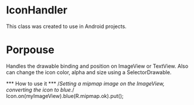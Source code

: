 # IconHandler
This class was created to use in Android projects.

# Porpouse
Handles the drawable binding and position on ImageView or TextView. Also can change the icon color, alpha and size using a SelectorDrawable. 


*** How to use it ***
    /*Setting a mipmap image on the ImageView, converting the icon to blue.*/
    Icon.on(myImageView).blue(R.mipmap.ok).put();

